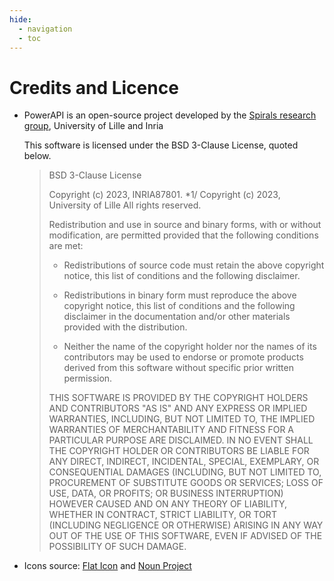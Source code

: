 ```yaml
---
hide:
  - navigation
  - toc
---
```


# Credits and Licence

- PowerAPI is an open-source project developed by the [Spirals research group](https://team.inria.fr/spirals), University of Lille and Inria

    This software is licensed under the BSD 3-Clause License, quoted below.

    > BSD 3-Clause License
    >
    > Copyright (c) 2023, INRIA87801.
    *1/
    > Copyright (c) 2023, University of Lille
    > All rights reserved.
    >
    > Redistribution and use in source and binary forms, with or without
    > modification, are permitted provided that the following conditions are met:
    >
    > - Redistributions of source code must retain the above copyright notice, this
    >   list of conditions and the following disclaimer.
    >
    > - Redistributions in binary form must reproduce the above copyright notice,
    >   this list of conditions and the following disclaimer in the documentation
    >   and/or other materials provided with the distribution.
    >
    > - Neither the name of the copyright holder nor the names of its
    >   contributors may be used to endorse or promote products derived from
    >   this software without specific prior written permission.
    >
    > THIS SOFTWARE IS PROVIDED BY THE COPYRIGHT HOLDERS AND CONTRIBUTORS "AS IS"
    > AND ANY EXPRESS OR IMPLIED WARRANTIES, INCLUDING, BUT NOT LIMITED TO, THE
    > IMPLIED WARRANTIES OF MERCHANTABILITY AND FITNESS FOR A PARTICULAR PURPOSE ARE
    > DISCLAIMED. IN NO EVENT SHALL THE COPYRIGHT HOLDER OR CONTRIBUTORS BE LIABLE
    > FOR ANY DIRECT, INDIRECT, INCIDENTAL, SPECIAL, EXEMPLARY, OR CONSEQUENTIAL
    > DAMAGES (INCLUDING, BUT NOT LIMITED TO, PROCUREMENT OF SUBSTITUTE GOODS OR
    > SERVICES; LOSS OF USE, DATA, OR PROFITS; OR BUSINESS INTERRUPTION) HOWEVER
    > CAUSED AND ON ANY THEORY OF LIABILITY, WHETHER IN CONTRACT, STRICT LIABILITY,
    > OR TORT (INCLUDING NEGLIGENCE OR OTHERWISE) ARISING IN ANY WAY OUT OF THE USE
    > OF THIS SOFTWARE, EVEN IF ADVISED OF THE POSSIBILITY OF SUCH DAMAGE.

- Icons source: [Flat Icon](https://www.flaticon.com/) and [Noun Project](https://thenounproject.com/)
